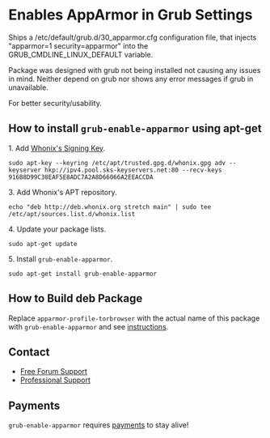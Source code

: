 # Enables AppArmor in Grub Settings #

Ships a /etc/default/grub.d/30_apparmor.cfg configuration file, that injects
"apparmor=1 security=apparmor" into the  GRUB_CMDLINE_LINUX_DEFAULT variable.

Package was designed with grub not being installed not causing any issues in
mind. Neither depend on grub nor shows any error messages if grub in
unavailable.

For better security/usability.
## How to install `grub-enable-apparmor` using apt-get ##

1\. Add [Whonix's Signing Key](https://www.whonix.org/wiki/Whonix_Signing_Key).

```
sudo apt-key --keyring /etc/apt/trusted.gpg.d/whonix.gpg adv --keyserver hkp://ipv4.pool.sks-keyservers.net:80 --recv-keys 916B8D99C38EAF5E8ADC7A2A8D66066A2EEACCDA
```

3\. Add Whonix's APT repository.

```
echo "deb http://deb.whonix.org stretch main" | sudo tee /etc/apt/sources.list.d/whonix.list
```

4\. Update your package lists.

```
sudo apt-get update
```

5\. Install `grub-enable-apparmor`.

```
sudo apt-get install grub-enable-apparmor
```

## How to Build deb Package ##

Replace `apparmor-profile-torbrowser` with the actual name of this package with `grub-enable-apparmor` and see [instructions](https://www.whonix.org/wiki/Dev/Build_Documentation/apparmor-profile-torbrowser).

## Contact ##

* [Free Forum Support](https://forums.whonix.org)
* [Professional Support](https://www.whonix.org/wiki/Professional_Support)

## Payments ##

`grub-enable-apparmor` requires [payments](https://www.whonix.org/wiki/Payments) to stay alive!
